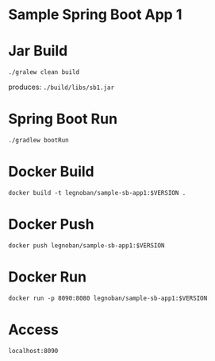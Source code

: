# Sample Spring Boot App 1

# Jar Build
`./gralew clean build`

produces: `./build/libs/sb1.jar`

# Spring Boot Run
`./gradlew bootRun`

# Docker Build
`docker build -t legnoban/sample-sb-app1:$VERSION .`

# Docker Push
`docker push legnoban/sample-sb-app1:$VERSION`

# Docker Run
`docker run -p 8090:8080 legnoban/sample-sb-app1:$VERSION`

# Access
`localhost:8090`